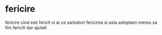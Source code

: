 # fericire
fericire cind esti fericit si ai ce sarbatori fericirea si asta asteptam mereu sa fim fericiti dar ajutati 
